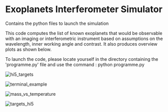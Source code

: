 # Exoplanets Interferometer Simulator

Contains the python files to launch the simulation

This code computes the list of known exoplanets that would be observable with an imaging or interferometric instrument based on assumptions on the wavelength, inner working angle and contrast. It also produces overview plots as shown below.

To launch the code, please locate yourself in the directory containing the 'programme.py' file and use the command :
python programme.py

![hi5_targets](https://user-images.githubusercontent.com/43030278/45150025-34603d80-b1cb-11e8-805f-bd1583c8ecfe.png)

![terminal_example](https://user-images.githubusercontent.com/43030278/45150459-34ad0880-b1cc-11e8-8a38-d44b03a09694.png)

![mass_vs_temperature](https://user-images.githubusercontent.com/43030278/45150861-1eec1300-b1cd-11e8-95bc-4999d4080a7e.png)

![targets_hi5](https://user-images.githubusercontent.com/43030278/45150873-24e1f400-b1cd-11e8-9e2f-adb53eb7c52e.png)
